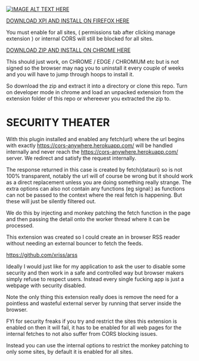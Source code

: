 [![IMAGE ALT TEXT HERE](https://img.youtube.com/vi/-E4_9TuE6Ss/0.jpg)](https://www.youtube.com/watch?v=-E4_9TuE6Ss)


[DOWNLOAD XPI AND INSTALL ON FIREFOX HERE](https://github.com/xriss/security-theater/raw/refs/heads/main/blessed/security-theater-1.0.xpi)

You must enable for all sites, ( permissions tab after clicking manage
extension ) or internal CORS will still be blocked for all sites.


[DOWNLOAD ZIP AND INSTALL ON CHROME HERE](https://github.com/xriss/security-theater/raw/refs/heads/main/security-theater.zip)

This should just work, on CHROME / EDGE / CHROMIUM etc but is not
signed so the browser may nag you to uninstall it every couple of weeks
and you will have to jump through hoops to install it.

So download the zip and extract it into a directory or clone this repo.
Turn on developer mode in chrome and load an unpacked extension from
the extension folder of this repo or whereever you extracted the zip
to.


SECURITY THEATER
================

With this plugin installed and enabled any fetch(url) where the url
begins with exactly https://cors-anywhere.herokuapp.com/ will be
handled internally and never reach the
https://cors-anywhere.herokuapp.com/ server. We redirect and satisfy
the request internally.

The response returned in this case is created by fetch(datauri) so is
not 100% transparent, notably the url will of course be wrong but it
should work as a direct replacement unless you are doing something
really strange. The extra options can also not contain any functions
(eg signal:) as functions can not be passed to the context where the
real fetch is happening. But these will just be silently filtered out.

We do this by injecting and monkey patching the fetch function in the
page and then passing the detail onto the worker thread where it can be
processed.

This extension was created so I could create an in browser RSS reader
without needing an external bouncer to fetch the feeds.

https://github.com/xriss/arss

Ideally I would just like for my application to ask the user to disable
some security and then work in a safe and controlled way but browser
makers simply refuse to respect users. Instead every single fucking app
is just a webpage with security disabled.

Note the only thing this extension really does is remove the need for a
pointless and wasteful external server by running that server inside
the browser.

FYI for security freaks if you try and restrict the sites this
extension is enabled on then it will fail, it has to be enabled for all
web pages for the internal fetches to not also suffer from CORS
blocking issues.

Instead you can use the internal options to restrict the monkey
patching to only some sites, by default it is enabled for all sites.
